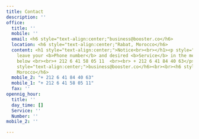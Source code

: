 ```yaml
---
title: Contact
description: ''
office:
  title: ''
  mobile: ''
  email: <h6 style="text-align:center;"business@booster.co</h6>
  location: <h6 style="text-align:center;"Rabat, Morocco</h6>
  content: <h1 style="text-align:center;">Notice<br><br></h1><p style="text-align:center;">Please
    leave your <b>Phone number</b> and desired <b>Service</b> in the message section
    below <br><br>+ 212 6 41 58 05 11  <br><br> + 212 6 41 84 40 63</p><br><br><h6
    style="text-align:center;">business@booster.co</h6><br><br><h6 style="text-align:center;">Rabat,
    Morocco</h6>
  mobile_2: "+ 212 6 41 84 40 63"
  mobile_1: "+ 212 6 41 58 05 11"
  fax: ''
opennig_hour:
  title: ''
  day_time: []
  Service: ''
  Number: ''
mobile_2: ''

---
```

